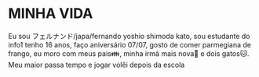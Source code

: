 # MINHA VIDA
Eu sou フェルナンド/japa/fernando yoshio shimoda kato, sou estudante do info1 tenho 16 anos, faço aniversário 07/07, gosto de comer parmegiana de frango, eu moro com meus pais👪, minha irmã mais nova👧 e dois gatos🐱. Meu maior passa tempo e jogar volêi depois da escola



